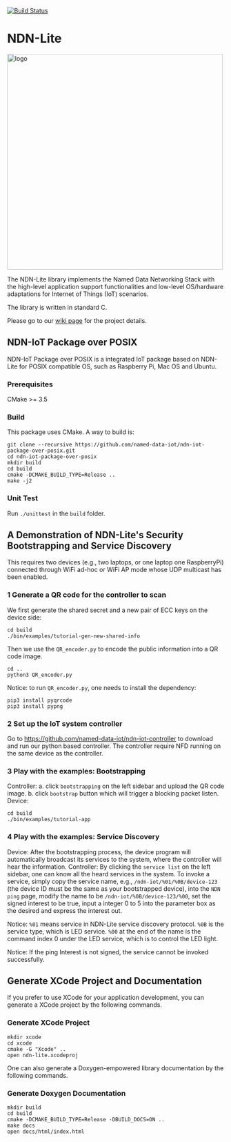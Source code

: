 [![Build Status](https://travis-ci.org/named-data-iot/ndn-iot-package-over-posix.svg?branch=master)](https://travis-ci.org/named-data-iot/ndn-iot-package-over-posix)

NDN-Lite
========

<img src="https://zhiyi-zhang.com/images/ndn-lite-logo.jpg" alt="logo" width="500"/>

The NDN-Lite library implements the Named Data Networking Stack with the high-level application support functionalities and low-level OS/hardware adaptations for Internet of Things (IoT) scenarios.

The library is written in standard C.

Please go to our [wiki page](https://github.com/Zhiyi-Zhang/ndn_standalone/wiki) for the project details.

NDN-IoT Package over POSIX
--------------------------
NDN-IoT Package over POSIX is a integrated IoT package based on NDN-Lite for POSIX compatible OS, such as
Raspberry Pi, Mac OS and Ubuntu.

### Prerequisites ###
CMake >= 3.5

### Build ###
This package uses CMake. A way to build is:
 ```
 git clone --recursive https://github.com/named-data-iot/ndn-iot-package-over-posix.git
 cd ndn-iot-package-over-posix
 mkdir build
 cd build
 cmake -DCMAKE_BUILD_TYPE=Release ..
 make -j2
 ```

### Unit Test ###
Run `./unittest` in the `build` folder.

## A Demonstration of NDN-Lite's Security Bootstrapping and Service Discovery

This requires two devices (e.g., two laptops, or one laptop one RaspberryPi) connected through WiFi ad-hoc or WiFi AP mode whose UDP multicast has been enabled.

### 1 Generate a QR code for the controller to scan
We first generate the shared secret and a new pair of ECC keys on the device side:
```
cd build
./bin/examples/tutorial-gen-new-shared-info
```
Then we use the `QR_encoder.py` to encode the public information into a QR code image.
```
cd ..
python3 QR_encoder.py
```
Notice: to run `QR_encoder.py`, one needs to install the dependency:
```
pip3 install pyqrcode
pip3 install pypng
```

### 2 Set up the IoT system controller
Go to https://github.com/named-data-iot/ndn-iot-controller to download and run our python based controller.
The controller require NFD running on the same device as the controller.

### 3 Play with the examples: Bootstrapping
Controller:
a. click `bootstrapping` on the left sidebar and upload the QR code image.
b. click `bootstrap` button which will trigger a blocking packet listen.
Device:
```
cd build
./bin/examples/tutorial-app
```
### 4 Play with the examples: Service Discovery
Device:
After the bootstrapping process, the device program will automatically broadcast its services to the system, where the controller will hear the information.
Controller:
By clicking the `service list` on the left sidebar, one can know all the heard services in the system.
To invoke a service, simply copy the service name, e.g., `/ndn-iot/%01/%0B/device-123` (the device ID must be the same as your bootstrapped device), into the `NDN ping` page, modify the name to be `/ndn-iot/%0B/device-123/%00`, set the signed interest to be true, input a integer 0 to 5 into the parameter box as the desired  and express the interest out.

Notice: `%01` means service in NDN-Lite service discovery protocol.
`%0B` is the service type, which is LED service.
`%00` at the end of the name is the command index 0 under the LED service, which is to control the LED light.

Notice: If the ping Interest is not signed, the service cannot be invoked successfully.

## Generate XCode Project and Documentation
If you prefer to use XCode for your application development, you can generate a XCode project by the following commands.
### Generate XCode Project ###
 ```
 mkdir xcode
 cd xcode
 cmake -G "Xcode" ..
 open ndn-lite.xcodeproj
 ```

One can also generate a Doxygen-empowered library documentation by the following commands.
### Generate Doxygen Documentation ###
 ```
 mkdir build
 cd build
 cmake -DCMAKE_BUILD_TYPE=Release -DBUILD_DOCS=ON ..
 make docs
 open docs/html/index.html
 ```
